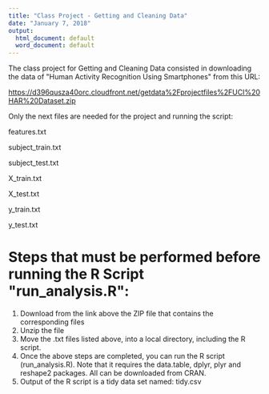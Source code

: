 ```yaml
---
title: "Class Project - Getting and Cleaning Data"
date: "January 7, 2018"
output:
  html_document: default
  word_document: default
---
```



The class project for Getting and Cleaning Data consisted in downloading the data of "Human Activity Recognition Using Smartphones" from this URL:

https://d396qusza40orc.cloudfront.net/getdata%2Fprojectfiles%2FUCI%20HAR%20Dataset.zip 

Only the next files are needed for the project and running the script:

features.txt

subject_train.txt

subject_test.txt

X_train.txt

X_test.txt

y_train.txt

y_test.txt



# Steps that must be performed before running the R Script "run_analysis.R":

1. Download from the link above the ZIP file that contains the corresponding files
2. Unzip the file
3. Move the .txt files listed above, into a local directory, including the R script.
4. Once the above steps are completed, you can run the R script (run_analysis.R). Note that it requires the data.table, dplyr, plyr and reshape2 packages. All can be downloaded from CRAN.
5. Output of the R script is a tidy data set named: tidy.csv

